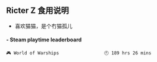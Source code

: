 ## Ricter Z 食用说明
- 喜欢猫猫，是个冇猫孤儿

<!-- steam-box start -->
#### - Steam playtime leaderboard
```text
🎮 World of Warships                 🕘 189 hrs 26 mins
```
<!-- Powered by https://github.com/YouEclipse/steam-box . -->
<!-- steam-box end -->
